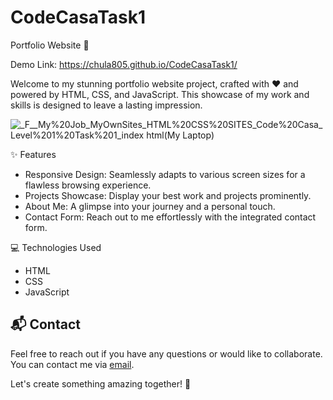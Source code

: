 # CodeCasaTask1

Portfolio Website 🌟

Demo Link: https://chula805.github.io/CodeCasaTask1/

Welcome to my stunning portfolio website project, crafted with ❤️ and powered by HTML, CSS, and JavaScript. This showcase of my work and skills is designed to leave a lasting impression.

![_F__My%20Job_MyOwnSites_HTML%20CSS%20SITES_Code%20Casa_Level%201%20Task%201_index html(My Laptop)](https://github.com/chula805/CodeCasaTask1/assets/121760253/ef0584dc-b70e-41af-81e9-6d07efc593a4)


✨ Features

- Responsive Design: Seamlessly adapts to various screen sizes for a flawless browsing experience.
- Projects Showcase: Display your best work and projects prominently.
- About Me: A glimpse into your journey and a personal touch.
- Contact Form: Reach out to me effortlessly with the integrated contact form.

💻 Technologies Used

- HTML
- CSS
- JavaScript

## 📬 Contact

Feel free to reach out if you have any questions or would like to collaborate. You can contact me via [email](mailto:vimukthichulani@gmail.com).

Let's create something amazing together! 🚀
